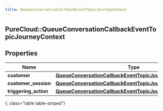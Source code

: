 ```yaml
---
title: QueueConversationCallbackEventTopicJourneyContext
---
```

## PureCloud::QueueConversationCallbackEventTopicJourneyContext

## Properties

|Name | Type | Description | Notes|
|------------ | ------------- | ------------- | -------------|
| **customer** | [**QueueConversationCallbackEventTopicJourneyCustomer**](QueueConversationCallbackEventTopicJourneyCustomer.html) |  | [optional] |
| **customer_session** | [**QueueConversationCallbackEventTopicJourneyCustomerSession**](QueueConversationCallbackEventTopicJourneyCustomerSession.html) |  | [optional] |
| **triggering_action** | [**QueueConversationCallbackEventTopicJourneyAction**](QueueConversationCallbackEventTopicJourneyAction.html) |  | [optional] |
{: class="table table-striped"}


